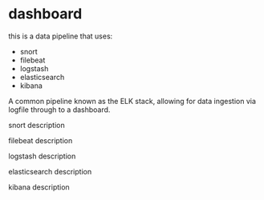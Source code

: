 # dashboard

 this is a data pipeline that uses:
 - snort
 - filebeat
 - logstash
 - elasticsearch
 - kibana
   
A common pipeline known as the ELK stack, allowing for data ingestion via logfile through to a dashboard. 
 
 snort description

 filebeat description

 logstash description

 elasticsearch description

 kibana description
